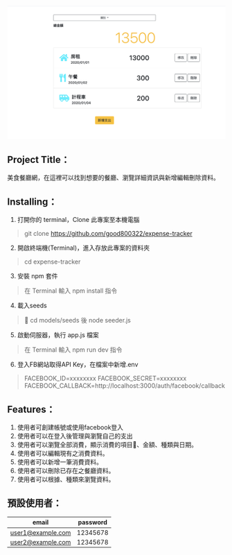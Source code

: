 ![cover1](./cover1.png)
## Project Title：
美食餐廳網，在這裡可以找到想要的餐廳、瀏覽詳細資訊與新增編輯刪除資料。
## Installing：
1. 打開你的 terminal，Clone 此專案至本機電腦
> git clone https://github.com/good800322/expense-tracker
2. 開啟終端機(Terminal)，進入存放此專案的資料夾
> cd expense-tracker
3. 安裝 npm 套件
> 在 Terminal 輸入 npm install 指令
4. 載入seeds
> cd models/seeds  後 node seeder.js
5. 啟動伺服器，執行 app.js 檔案
> 在 Terminal 輸入 npm run dev 指令 
6. 登入FB網站取得API Key，在檔案中新增.env
> FACEBOOK_ID=xxxxxxxx
> FACEBOOK_SECRET=xxxxxxxx
> FACEBOOK_CALLBACK=http://localhost:3000/auth/facebook/callback
## Features：
1. 使用者可創建帳號或使用facebook登入
2. 使用者可以在登入後管理與瀏覽自己的支出
3. 使用者可以瀏覽全部消費，顯示消費的項目、金額、種類與日期。
4. 使用者可以編輯現有之消費資料。
5. 使用者可以新增一筆消費資料。
6. 使用者可以刪除已存在之餐廳資料。
7. 使用者可以根據、種類來瀏覽資料。
## 預設使用者：
| email              |  password | 
|--------------------|-----------|
|  user1@example.com |  12345678 |
| user2@example.com  |  12345678 |